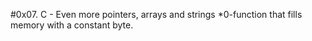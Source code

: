 #0x07. C - Even more pointers, arrays and strings
*0-function that fills memory with a constant byte.
